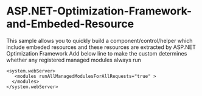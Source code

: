 ASP.NET-Optimization-Framework-and-Embeded-Resource
===================================================

This sample allows you to quickly build a component/control/helper which include embeded resources and these resources are extracted by ASP.NET Optimization Framework
Add below line to make the custom determines whether any registered managed modules always run
 ```
 <system.webServer>
    <modules runAllManagedModulesForAllRequests="true" >
   </modules>  
 </system.webServer>
 ```
